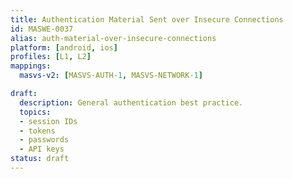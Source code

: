 ```yaml
---
title: Authentication Material Sent over Insecure Connections
id: MASWE-0037
alias: auth-material-over-insecure-connections
platform: [android, ios]
profiles: [L1, L2]
mappings:
  masvs-v2: [MASVS-AUTH-1, MASVS-NETWORK-1]

draft:
  description: General authentication best practice.
  topics:
  - session IDs
  - tokens
  - passwords
  - API keys
status: draft
---
```


